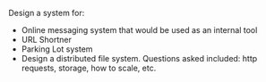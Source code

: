 Design a system for:

- Online messaging system that would be used as an internal tool
- URL Shortner
- Parking Lot system
- Design a distributed file system. Questions asked included: http requests, storage, how to scale, etc.
